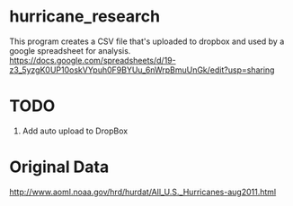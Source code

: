 # hurricane_research
This program creates a CSV file that's uploaded to dropbox and used by a google spreadsheet for analysis.
https://docs.google.com/spreadsheets/d/19-z3_5yzgK0UP10oskVYpuh0F9BYUu_6nWrpBmuUnGk/edit?usp=sharing

# TODO
1. Add auto upload to DropBox

# Original Data
http://www.aoml.noaa.gov/hrd/hurdat/All_U.S._Hurricanes-aug2011.html

